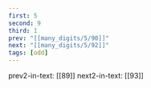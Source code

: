 ```yaml
---
first: 5
second: 9
third: 1
prev: "[[many_digits/5/90]]"
next: "[[many_digits/5/92]]"
tags: [odd]
---
```

prev2-in-text: [[89]]
next2-in-text: [[93]]
